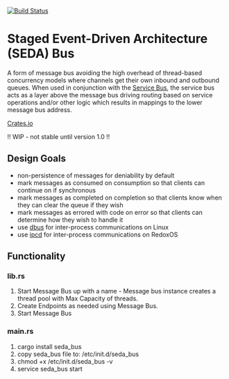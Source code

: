 [![Build Status](https://travis-ci.com/resolvingarchitecture/seda-bus.svg?branch=master)](https://travis-ci.com/resolvingarchitecture/seda-bus)
# Staged Event-Driven Architecture (SEDA) Bus
A form of message bus avoiding the high overhead of thread-based concurrency models where channels get their own inbound and outbound queues. 
When used in conjunction with the [Service Bus](https://github.com/resolvingarchitecture/service-bus), 
the service bus acts as a layer above the message bus driving routing based on service operations and/or other 
logic which results in mappings to the lower message bus address.

[Crates.io](https://crates.io/crates/seda_bus)

!! WIP - not stable until version 1.0 !!

## Design Goals 

* non-persistence of messages for deniability by default
* mark messages as consumed on consumption so that clients can continue on if synchronous
* mark messages as completed on completion so that clients know when they can clear the queue if they wish
* mark messages as errored with code on error so that clients can determine how they wish to handle it
* use [dbus](https://en.wikipedia.org/wiki/D-Bus) for inter-process communications on Linux
* use [ipcd](https://dev.to/legolord208/programming-for-redox-os-4124) for inter-process communications on RedoxOS

## Functionality

### lib.rs
1. Start Message Bus up with a name - Message bus instance creates a thread pool with Max Capacity of threads.
2. Create Endpoints as needed using Message Bus.
3. Start Message Bus

### main.rs
1. cargo install seda_bus
2. copy seda_bus file to: /etc/init.d/seda_bus
3. chmod +x /etc/init.d/seda_bus -v
4. service seda_bus start

   